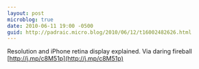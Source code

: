 ```yaml
---
layout: post
microblog: true
date: 2010-06-11 19:00 -0500
guid: http://padraic.micro.blog/2010/06/12/t16002482626.html
---
```

Resolution and iPhone retina display explained. Via daring fireball [http://j.mp/c8M51p](http://j.mp/c8M51p)
